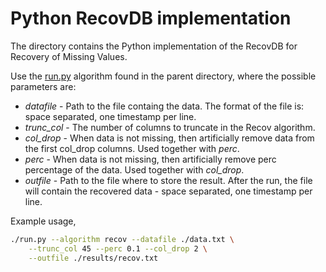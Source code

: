 # Python RecovDB implementation

The directory contains the Python implementation of the RecovDB for Recovery of Missing Values.

Use the [run.py](../run.py) algorithm found in the parent directory, where the possible parameters are:

* _datafile_ - Path to the file containg the data. The format of the file is: space separated, one timestamp per line.
* _trunc_col_ - The number of columns to truncate in the Recov algorithm.
* _col_drop_ - When data is not missing, then artificially remove data from the first col_drop columns. Used together with _perc_.
* _perc_ - When data is not missing, then artificially remove perc percentage of the data. Used together with _col_drop_.
* _outfile_ - Path to the file where to store the result. After the run, the file will contain the recovered data - space separated, one timestamp per line.

Example usage,

```bash
./run.py --algorithm recov --datafile ./data.txt \
	--trunc_col 45 --perc 0.1 --col_drop 2 \
	--outfile ./results/recov.txt
```
